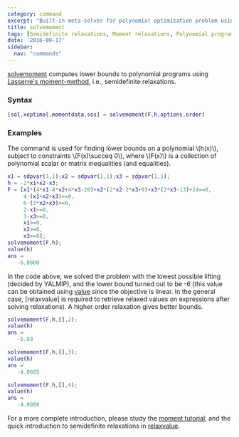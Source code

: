 ```yaml
---
category: command
excerpt: "Built-in meta-solver for polynomial optimization problem using semidefinite relaxations"
title: solvemoment
tags: [Semidefinite relaxations, Moment relaxations, Polynomial programming]
date: '2016-09-17'
sidebar:
  nav: "commands"
---
```


[solvemoment](/command/solvemoment)  computes lower bounds to polynomial programs using [Lasserre's moment-method](/reference/), i.e., semidefinite relaxations.

### Syntax

````matlab
[sol,xoptimal,momentdata,sos] = solvemoment(F,h,options,order)
````

### Examples

The command is used for finding lower bounds on a polynomial \\(h(x)\\), subject to constraints \\(F(x)\succeq 0\\), where \\(F(x)\\) is a collection of polynomial scalar or matrix inequalities (and equalities).

````matlab
x1 = sdpvar(1,1);x2 = sdpvar(1,1);x3 = sdpvar(1,1);
h = -2*x1+x2-x3;
F = [x1*(4*x1-4*x2+4*x3-20)+x2*(2*x2-2*x3+9)+x3*(2*x3-13)+24>=0,
     4-(x1+x2+x3)>=0,
     6-(3*x2+x3)>=0,
     2-x1>=0,
     3-x3>=0,
     x1>=0,
     x2>=0,
     x3>=0];
solvemoment(F,h);
value(h)
ans =
   -6.0000
````

In the code above, we solved the problem with the lowest possible lifting (decided by YALMIP), and the lower bound turned out to be -6 (this value can be obtained using [value](/command/value) since the objective is linear. In the general case, [relaxvalue] is required to retrieve relaxed values on expressions after solving relaxations). A higher order relaxation gives better bounds.

````matlab
solvemoment(F,h,[],2);
value(h)
ans =
   -5.69

solvemoment(F,h,[],3);
value(h)
ans =
   -4.0685

solvemoment(F,h,[],4);
value(h)
ans =
   -4.0000
````

For a more complete introduction, please study the [moment tutorial](/tutorial/momentrelaxations), and the quick introduction to semidefinite relaxations in [relaxvalue](/command/relaxvalue).
